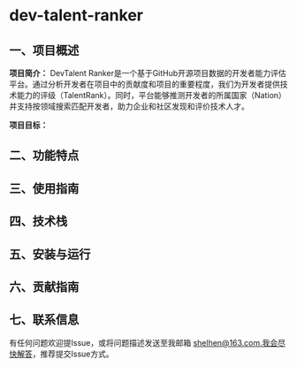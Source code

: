 # dev-talent-ranker

## 一、项目概述

**项目简介：** DevTalent Ranker是一个基于GitHub开源项目数据的开发者能力评估平台。通过分析开发者在项目中的贡献度和项目的重要程度，我们为开发者提供技术能力的评级（TalentRank）。同时，平台能够推测开发者的所属国家（Nation）并支持按领域搜索匹配开发者，助力企业和社区发现和评价技术人才。

**项目目标：**

## 二、功能特点

## 三、使用指南

## 四、技术栈

## 五、安装与运行

## 六、贡献指南

## 七、联系信息

有任何问题欢迎提Issue，或将问题描述发送至我邮箱 shelhen@163.com.我会尽快解答，推荐提交Issue方式。